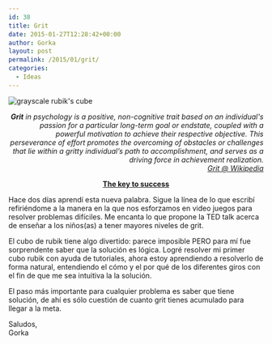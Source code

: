 ```yaml
---
id: 38
title: Grit
date: 2015-01-27T12:28:42+00:00
author: Gorka
layout: post
permalink: /2015/01/grit/
categories:
  - Ideas
---
```

<p>
  <img src="/wp-content/uploads/2015/01/grayscale_rubik_s_cube-300x300.jpg" alt="grayscale rubik's cube" srcset="/wp-content/uploads/2015/01/grayscale_rubik_s_cube-300x300.jpg 300w, /wp-content/uploads/2015/01/grayscale_rubik_s_cube-150x150.jpg 150w, /wp-content/uploads/2015/01/grayscale_rubik_s_cube.jpg 600w" sizes="100vw" />
</p>

<p style="text-align: right; font-style: italic;">
  <b>Grit</b> in psychology is a positive, non-cognitive trait based on an individual's passion for a particular long-term goal or endstate, coupled with a powerful motivation to achieve their respective objective. This perseverance of effort promotes the overcoming of obstacles or challenges that lie within a gritty individual’s path to accomplishment, and serves as a driving force in achievement realization.<br /><a title="Grit" href="http://en.wikipedia.org/wiki/Grit_%28personality_trait%29" target="_blank">Grit @ Wikipedia</a>
</p>

<p style="text-align: center;">
  <b><a title="The key to success" href="http://www.ted.com/talks/angela_lee_duckworth_the_key_to_success_grit" target="_blank">The key to success</a></b>
</p>

Hace dos días aprendí esta nueva palabra. Sigue la línea de lo que escribí refiriéndome a la manera en la que nos esforzamos en video juegos para resolver problemas difíciles. Me encanta lo que propone la TED talk acerca de enseñar a los niños(as) a tener mayores niveles de grit.

El cubo de rubik tiene algo divertido: parece imposible PERO para mí fue sorprendente saber que la solución es lógica. Logré resolver mi primer cubo rubik con ayuda de tutoriales, ahora estoy aprendiendo a resolverlo de forma natural, entendiendo el cómo y el por qué de los diferentes giros con el fin de que me sea intuitiva la la solución.

El paso más importante para cualquier problema es saber que tiene solución, de ahí es sólo cuestión de cuanto grit tienes acumulado para llegar a la meta.

<p>
  Saludos,<br /> Gorka
</p>
